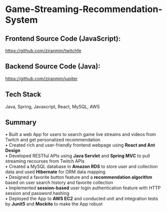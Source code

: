 # Game-Streaming-Recommendation-System

## Frontend Source Code (JavaScript): <br />
https://github.com/ziranmin/twitchfe
 
## Backend Source Code (Java): <br />
https://github.com/ziranmin/jupiter

## Tech Stack
Java, Spring, Javascript, React, MySQL, AWS 

## Summary 
•	Built a web App for users to search game live streams and videos from Twitch and get personalized recommendation  <br />
•	Created rich and user-friendly frontend webpage using **React and Ant Design**  <br />
•	Developed RESTful APIs using **Java Servlet** and **Spring MVC** to pull streaming recourses from Twitch APIs  <br />
•	Created a MySQL database in **Amazon RDS** to store user and collection data and used **Hibernate** for ORM data mapping  <br />
•	Designed a favorite button feature and a **recommendation algorithm** based on user search history and favorite collection  <br />
•	Implemented **session-based** user login authentication feature with HTTP session and password hashing  <br />
•	Deployed the App to **AWS EC2** and conducted unit and integration tests by **Junit5** and **Mockito** to make the App robust  <br />



